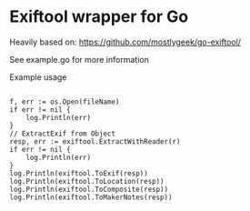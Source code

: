 # Exiftool wrapper for Go
Heavily based on: https://github.com/mostlygeek/go-exiftool/

See example.go for more information

Example usage
```golang

f, err := os.Open(fileName)
if err != nil {
	log.Println(err)
}
// ExtractExif from Object
resp, err := exiftool.ExtractWithReader(r)
if err != nil {
	log.Println(err)
}
log.Println(exiftool.ToExif(resp))
log.Println(exiftool.ToLocation(resp))
log.Println(exiftool.ToComposite(resp))
log.Println(exiftool.ToMakerNotes(resp))

```